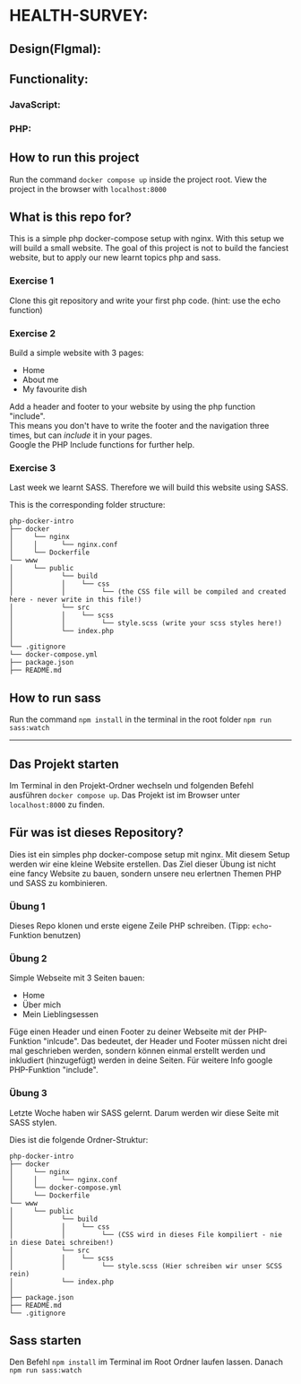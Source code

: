 # HEALTH-SURVEY:

## Design(FIgmal):

## Functionality:
### JavaScript:
### PHP: 


## How to run this project

Run the command `docker compose up` inside the project root.
View the project in the browser with `localhost:8000`

## What is this repo for?

This is a simple php docker-compose setup with nginx.
With this setup we will build a small website.
The goal of this project is not to build the fanciest website, but to apply our new learnt topics php and sass.

### Exercise 1

Clone this git repository and write your first php code.
(hint: use the echo function)

### Exercise 2

Build a simple website with 3 pages:

- Home
- About me
- My favourite dish

Add a header and footer to your website by using the php function "include".  
This means you don't have to write the footer and the navigation three times, but can _include_ it in your pages.  
Google the PHP Include functions for further help.

### Exercise 3

Last week we learnt SASS. Therefore we will build this website using SASS.

This is the corresponding folder structure:

```
php-docker-intro
├── docker
│     └── nginx
│     │      └── nginx.conf
│     └── Dockerfile
└── www
│     └── public
│            └── build
│            │    └── css
│            │         └── (the CSS file will be compiled and created here - never write in this file!)
│            └── src
│            │    └── scss
│            │         └── style.scss (write your scss styles here!)
│            └── index.php
│
└── .gitignore
└── docker-compose.yml
├── package.json
├── README.md
```

## How to run sass

Run the command `npm install` in the terminal in the root folder
`npm run sass:watch`

---

## Das Projekt starten

Im Terminal in den Projekt-Ordner wechseln und folgenden Befehl ausführen `docker compose up`.
Das Projekt ist im Browser unter `localhost:8000` zu finden.

## Für was ist dieses Repository?

Dies ist ein simples php docker-compose setup mit nginx.
Mit diesem Setup werden wir eine kleine Website erstellen.
Das Ziel dieser Übung ist nicht eine fancy Website zu bauen, sondern unsere neu erlertnen Themen PHP und SASS zu kombinieren.

### Übung 1

Dieses Repo klonen und erste eigene Zeile PHP schreiben.
(Tipp: `echo`-Funktion benutzen)

### Übung 2

Simple Webseite mit 3 Seiten bauen:

- Home
- Über mich
- Mein Lieblingsessen

Füge einen Header und einen Footer zu deiner Webseite mit der PHP-Funktion "inlcude".
Das bedeutet, der Header und Footer müssen nicht drei mal geschrieben werden, sondern können einmal erstellt werden und inkludiert (hinzugefügt) werden in deine Seiten.
Für weitere Info google PHP-Funktion "include".

### Übung 3

Letzte Woche haben wir SASS gelernt. Darum werden wir diese Seite mit SASS stylen.

Dies ist die folgende Ordner-Struktur:

```
php-docker-intro
├── docker
│     └── nginx
│     │      └── nginx.conf
│     └── docker-compose.yml
│     └── Dockerfile
└── www
│     └── public
│            └── build
│            │    └── css
│            │         └── (CSS wird in dieses File kompiliert - nie in diese Datei schreiben!)
│            └── src
│            │    └── scss
│            │         └── style.scss (Hier schreiben wir unser SCSS rein)
│            └── index.php
│
├── package.json
├── README.md
└── .gitignore
```

## Sass starten

Den Befehl `npm install` im Terminal im Root Ordner laufen lassen.
Danach `npm run sass:watch`
